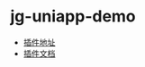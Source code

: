 # jg-uniapp-demo


- [插件地址](https://ext.dcloud.net.cn/plugin?name=jg-jpush-u)
- [插件文档](./uni_modules/jg-jpush-u/readme.md)
